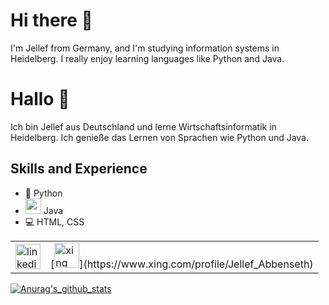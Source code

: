 # Hi there 👋

I'm Jellef from Germany, and I'm studying information systems in Heidelberg. I really enjoy learning languages like Python and Java.



# Hallo 👋

Ich bin Jellef aus Deutschland und lerne Wirtschaftsinformatik in Heidelberg. Ich genieße das Lernen von Sprachen wie Python und Java.



## Skills and Experience
* 🐍 Python
* <img src= "https://emoji.gg/assets/emoji/java.png" width = 25> Java
* 💻 HTML, CSS

<table>
  <tr>
    <td>
      <a href="https://www.linkedin.com/in/jellef-abbenseth-7ab1a3216/"><img src='https://cdn.jsdelivr.net/npm/simple-icons@3.0.1/icons/linkedin.svg' alt='linkedin' height='40'></a>
    </td>
    <td>
      [<img src='https://cdn.onlinewebfonts.com/svg/img_134022.png' alt='xing' height='40'>](https://www.xing.com/profile/Jellef_Abbenseth) 
    </td>
</table>

[![Anurag's_github_stats](https://github-readme-stats.vercel.app/api?username=Shad6owh4rd)](https://github.com/anuraghazra/github-readme-stats)
